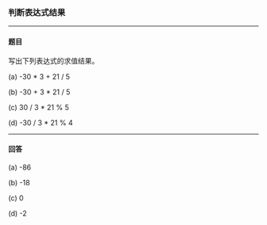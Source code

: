 ### 判断表达式结果
***
#### 题目

写出下列表达式的求值结果。  

(a) -30 * 3 + 21 / 5  

(b) -30 + 3 * 21 / 5  

(c) 30 / 3 * 21 % 5  

(d) -30 / 3 * 21 % 4

***
#### 回答

(a) -86  

(b) -18  

(c) 0  

(d) -2
